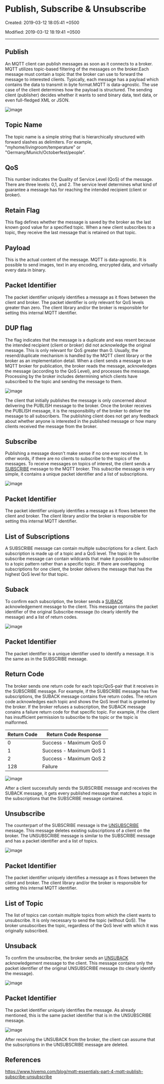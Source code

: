 # Publish, Subscribe & Unsubscribe

Created: 2019-03-12 18:05:41 +0500

Modified: 2019-03-12 18:19:41 +0500

---

## Publish

An MQTT client can publish messages as soon as it connects to a broker. MQTT utilizes topic-based filtering of the messages on the broker.Each message must contain a topic that the broker can use to forward the message to interested clients. Typically, each message has a payload which contains the data to transmit in byte format.MQTT is data-agnostic. The use case of the client determines how the payload is structured. The sending client (publisher) decides whether it wants to send binary data, text data, or even full-fledged XML or JSON.

![image](media/Publish,-Subscribe-&-Unsubscribe-image1.png)

## Topic Name

The topic name is a simple string that is hierarchically structured with forward slashes as delimiters. For example, "myhome/livingroom/temperature" or "Germany/Munich/Octoberfest/people".

## QoS

This number indicates the Quality of Service Level (QoS) of the message. There are three levels: 0,1, and 2. The service level determines what kind of guarantee a message has for reaching the intended recipient (client or broker).

## Retain Flag

This flag defines whether the message is saved by the broker as the last known good value for a specified topic. When a new client subscribes to a topic, they receive the last message that is retained on that topic.

## Payload

This is the actual content of the message. MQTT is data-agnostic. It is possible to send images, text in any encoding, encrypted data, and virtually every data in binary.

## Packet Identifier

The packet identifier uniquely identifies a message as it flows between the client and broker. The packet identifier is only relevant for QoS levels greater than zero. The client library and/or the broker is responsible for setting this internal MQTT identifier.

## DUP flag

The flag indicates that the message is a duplicate and was resent because the intended recipient (client or broker) did not acknowledge the original message. This is only relevant for QoS greater than 0. Usually, the resend/duplicate mechanism is handled by the MQTT client library or the broker as an implementation detail.
When a client sends a message to an MQTT broker for publication, the broker reads the message, acknowledges the message (according to the QoS Level), and processes the message. Processing by the broker includes determining which clients have subscribed to the topic and sending the message to them.

![image](media/Publish,-Subscribe-&-Unsubscribe-image2.gif)

The client that initially publishes the message is only concerned about delivering the PUBLISH message to the broker. Once the broker receives the PUBLISH message, it is the responsibility of the broker to deliver the message to all subscribers. The publishing client does not get any feedback about whether anyone is interested in the published message or how many clients received the message from the broker.

## Subscribe

Publishing a message doesn't make sense if no one ever receives it. In other words, if there are no clients to subscribe to the topics of the messages. To receive messages on topics of interest, the client sends a [SUBSCRIBE](http://docs.oasis-open.org/mqtt/mqtt/v3.1.1/os/mqtt-v3.1.1-os.html#_Toc398718063) message to the MQTT broker. This subscribe message is very simple, it contains a unique packet identifier and a list of subscriptions.

![image](media/Publish,-Subscribe-&-Unsubscribe-image3.png)

## Packet Identifier

The packet identifier uniquely identifies a message as it flows between the client and broker. The client library and/or the broker is responsible for setting this internal MQTT identifier.

## List of Subscriptions

A SUBSCRIBE message can contain multiple subscriptions for a client. Each subscription is made up of a topic and a QoS level. The topic in the subscribe message can contain wildcards that make it possible to subscribe to a topic pattern rather than a specific topic. If there are overlapping subscriptions for one client, the broker delivers the message that has the highest QoS level for that topic.

## Suback

To confirm each subscription, the broker sends a [SUBACK](http://docs.oasis-open.org/mqtt/mqtt/v3.1.1/os/mqtt-v3.1.1-os.html#_Toc398718068) acknowledgement message to the client. This message contains the packet identifier of the original Subscribe message (to clearly identify the message) and a list of return codes.

![image](media/Publish,-Subscribe-&-Unsubscribe-image4.png)

## Packet Identifier

The packet identifier is a unique identifier used to identify a message. It is the same as in the SUBSCRIBE message.

## Return Code

The broker sends one return code for each topic/QoS-pair that it receives in the SUBSCRIBE message. For example, if the SUBSCRIBE message has five subscriptions, the SUBACK message contains five return codes. The return code acknowledges each topic and shows the QoS level that is granted by the broker. If the broker refuses a subscription, the SUBACK message conains a failure return code for that specific topic. For example, if the client has insufficient permission to subscribe to the topic or the topic is malformed.

| Return Code | Return Code Response    |
|-------------|-------------------------|
| 0           | Success - Maximum QoS 0 |
| 1           | Success - Maximum QoS 1 |
| 2           | Success - Maximum QoS 2 |
| 128         | Failure                 |
![image](media/Publish,-Subscribe-&-Unsubscribe-image5.gif)

After a client successfully sends the SUBSCRIBE message and receives the SUBACK message, it gets every published message that matches a topic in the subscriptions that the SUBSCRIBE message contained.

## Unsubscribe

The counterpart of the SUBSCRIBE message is the [UNSUBSCRIBE](http://docs.oasis-open.org/mqtt/mqtt/v3.1.1/os/mqtt-v3.1.1-os.html#_Toc398718072) message. This message deletes existing subscriptions of a client on the broker. The UNSUBSCRIBE message is similar to the SUBSCRIBE message and has a packet identifier and a list of topics.

![image](media/Publish,-Subscribe-&-Unsubscribe-image6.png)

## Packet Identifier

The packet identifier uniquely identifies a message as it flows between the client and broker. The client library and/or the broker is responsible for setting this internal MQTT identifier.

## List of Topic

The list of topics can contain multiple topics from which the client wants to unsubscribe. It is only necessary to send the topic (without QoS). The broker unsubscribes the topic, regardless of the QoS level with which it was originally subscribed.

## Unsuback

To confirm the unsubscribe, the broker sends an [UNSUBACK](http://docs.oasis-open.org/mqtt/mqtt/v3.1.1/os/mqtt-v3.1.1-os.html#_Toc398718077) acknowledgement message to the client. This message contains only the packet identifier of the original UNSUBSCRIBE message (to clearly identify the message).

![image](media/Publish,-Subscribe-&-Unsubscribe-image7.png)

## Packet Identifier

The packet identifier uniquely identifies the message. As already mentioned, this is the same packet identifier that is in the UNSUBSCRIBE message.

![image](media/Publish,-Subscribe-&-Unsubscribe-image8.gif)

After receiving the UNSUBACK from the broker, the client can assume that the subscriptions in the UNSUBSCRIBE message are deleted.

## References

<https://www.hivemq.com/blog/mqtt-essentials-part-4-mqtt-publish-subscribe-unsubscribe>
